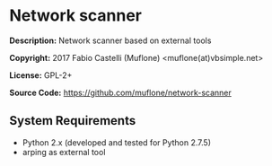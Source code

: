 Network scanner
===============
**Description:** Network scanner based on external tools

**Copyright:** 2017 Fabio Castelli (Muflone) <muflone(at)vbsimple.net>

**License:** GPL-2+

**Source Code:** https://github.com/muflone/network-scanner

System Requirements
-------------------

* Python 2.x (developed and tested for Python 2.7.5)
* arping as external tool
